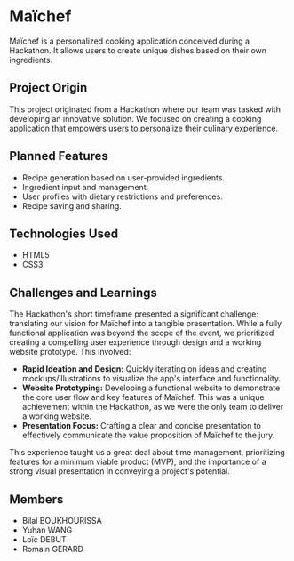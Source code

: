 # Maïchef

Maïchef is a personalized cooking application conceived during a Hackathon. It allows users to create unique dishes based on their own ingredients.

## Project Origin

This project originated from a Hackathon where our team was tasked with developing an innovative solution. We focused on creating a cooking application that empowers users to personalize their culinary experience.

## Planned Features

*   Recipe generation based on user-provided ingredients.
*   Ingredient input and management.
*   User profiles with dietary restrictions and preferences.
*   Recipe saving and sharing.

## Technologies Used

*   HTML5
*   CSS3

## Challenges and Learnings

The Hackathon's short timeframe presented a significant challenge: translating our vision for Maïchef into a tangible presentation. While a fully functional application was beyond the scope of the event, we prioritized creating a compelling user experience through design and a working website prototype. This involved:

*   **Rapid Ideation and Design:** Quickly iterating on ideas and creating mockups/illustrations to visualize the app's interface and functionality.
*   **Website Prototyping:** Developing a functional website to demonstrate the core user flow and key features of Maïchef. This was a unique achievement within the Hackathon, as we were the only team to deliver a working website.
*   **Presentation Focus:** Crafting a clear and concise presentation to effectively communicate the value proposition of Maïchef to the jury.

This experience taught us a great deal about time management, prioritizing features for a minimum viable product (MVP), and the importance of a strong visual presentation in conveying a project's potential.

## Members
* Bilal BOUKHOURISSA
* Yuhan WANG
* Loïc DEBUT
* Romain GERARD
